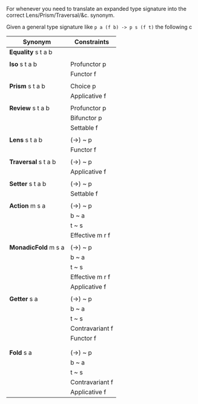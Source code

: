 For whenever you need to translate an expanded type signature into the correct Lens/Prism/Traversal/&c. synonym.

Given a general type signature like `p a (f b) -> p s (f t)` the following c

| Synonym               | Constraints     |
|-----------------------|-----------------|
| **Equality** s t a b  |                 |
|                       |                 |
| **Iso** s t a b       | Profunctor p    |
|                       | Functor f       |
|                       |                 |
| **Prism** s t a b     | Choice p        |
|                       | Applicative f   |
|                       |                 |
| **Review** s t a b    | Profunctor p    |
|                       | Bifunctor p     |
|                       | Settable f      |
|                       |                 |
| **Lens** s t a b      | (->) ~ p        |
|                       | Functor f       |
|                       |                 |
| **Traversal** s t a b | (->) ~ p        |
|                       | Applicative f   |
|                       |                 |
| **Setter** s t a b    | (->) ~ p        |
|                       | Settable f      |
|                       |                 |
| **Action** m s a      | (->) ~ p        |
|                       | b ~ a           |
|                       | t ~ s           |
|                       | Effective m r f |
|                       |                 |
| **MonadicFold** m s a | (->) ~ p        |
|                       | b ~ a           |
|                       | t ~ s           |
|                       | Effective m r f |
|                       | Applicative f   |
|                       |                 |
| **Getter** s a        | (->) ~ p        |
|                       | b ~ a           |
|                       | t ~ s           |
|                       | Contravariant f |
|                       | Functor f       |
|                       |                 |
|                       |                 |
| **Fold** s a          | (->) ~ p        |
|                       | b ~ a           |
|                       | t ~ s           |
|                       | Contravariant f |
|                       | Applicative f   |